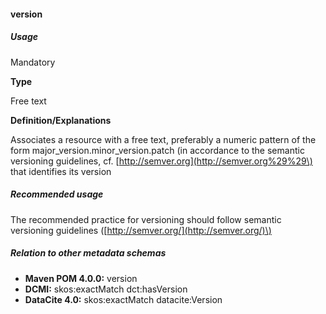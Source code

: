 #### version

##### Usage

Mandatory

**Type**

Free text

**Definition/Explanations**

Associates a resource with a free text, preferably a numeric pattern of the form major\_version.minor\_version.patch \(in accordance to the semantic versioning guidelines, cf. [http://semver.org](http://semver.org%29%29\) that identifies its version

##### Recommended usage

The recommended practice for versioning should follow semantic versioning guidelines \([http://semver.org/](http://semver.org/)\)

##### Relation to other metadata schemas

* **Maven POM 4.0.0:** version
* **DCMI:** skos:exactMatch dct:hasVersion
* **DataCite 4.0:** skos:exactMatch datacite:Version





